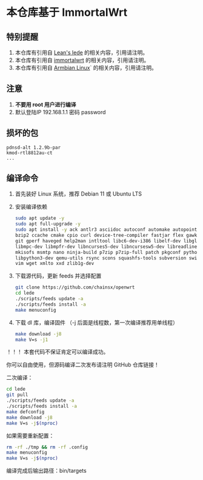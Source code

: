 # 本仓库基于 ImmortalWrt


## 特别提醒

1. 本仓库有引用自 [Lean's lede](https://github.com/coolsnowwolf/lede) 的相关内容，引用请注明。
2. 本仓库有引用自 [immortalwrt](https://github.com/immortalwrt/immortalwrt) 的相关内容，引用请注明。
3. 本仓库有引用自 [Armbian Linux](https://github.com/armbian/build)` 的相关内容，引用请注明。

## 注意

1. **不要用 root 用户进行编译**
2. 默认登陆IP 192.168.1.1 密码 password

## 损坏的包

```
pdnsd-alt 1.2.9b-par
kmod-rtl8812au-ct
...
```

## 编译命令

1. 首先装好 Linux 系统，推荐 Debian 11 或 Ubuntu LTS

2. 安装编译依赖

   ```bash
   sudo apt update -y
   sudo apt full-upgrade -y
   sudo apt install -y ack antlr3 asciidoc autoconf automake autopoint binutils bison build-essential \
   bzip2 ccache cmake cpio curl device-tree-compiler fastjar flex gawk gettext gcc-multilib g++-multilib \
   git gperf haveged help2man intltool libc6-dev-i386 libelf-dev libglib2.0-dev libgmp3-dev libltdl-dev \
   libmpc-dev libmpfr-dev libncurses5-dev libncursesw5-dev libreadline-dev libssl-dev libtool lrzsz \
   mkisofs msmtp nano ninja-build p7zip p7zip-full patch pkgconf python2.7 python3 python3-pyelftools \
   libpython3-dev qemu-utils rsync scons squashfs-tools subversion swig texinfo uglifyjs upx-ucl unzip \
   vim wget xmlto xxd zlib1g-dev
   ```

3. 下载源代码，更新 feeds 并选择配置

   ```bash
   git clone https://github.com/chainsx/openwrt
   cd lede
   ./scripts/feeds update -a
   ./scripts/feeds install -a
   make menuconfig
   ```

4. 下载 dl 库，编译固件
（-j 后面是线程数，第一次编译推荐用单线程）

   ```bash
   make download -j8
   make V=s -j1
   ```

！！！ 本套代码不保证肯定可以编译成功。

你可以自由使用，但源码编译二次发布请注明 GitHub 仓库链接！

二次编译：

```bash
cd lede
git pull
./scripts/feeds update -a
./scripts/feeds install -a
make defconfig
make download -j8
make V=s -j$(nproc)
```

如果需要重新配置：

```bash
rm -rf ./tmp && rm -rf .config
make menuconfig
make V=s -j$(nproc)
```

编译完成后输出路径：bin/targets

